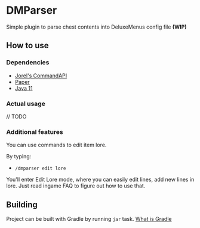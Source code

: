 # DMParser
Simple plugin to parse chest contents into DeluxeMenus config file **(WIP)**

## How to use
### Dependencies
- [Jorel's CommandAPI](https://github.com/JorelAli/CommandAPI)
- [Paper](https://papermc.io/)
- [Java 11](https://adoptopenjdk.net/)

### Actual usage
// TODO

### Additional features
You can use commands to edit item lore.

By typing:
- `/dmparser edit lore`

You'll enter Edit Lore mode, where you can easily edit lines, add new lines in lore. Just read ingame FAQ to figure out how to use that.

## Building
Project can be built with Gradle by running `jar` task. [What is Gradle](https://www.google.com/)
